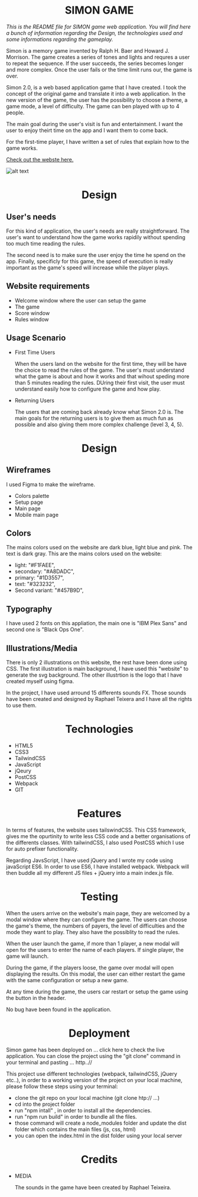 
<h1 align="center">SIMON GAME</h1>

*This is the README file for SIMON game web application. You will find here a bunch of information regarding the Design, the technologies used and some informations regarding the gameplay.*

Simon is a memory game invented by Ralph H. Baer and Howard J. Morrison. The game creates a series of tones and lights and requres a user to repeat the sequence. If the user succeeds, the series becomes longer and more complex. Once the user fails or the time limit runs our, the game is over. 

Simon 2.0, is a web based application game that I have created. I took the concept of the original game and translate it into a web application. In the new version of the game, the user has the possibility to choose a theme, a game mode, a level of difficulty. The game can ben played with up to 4 people. 

The main goal during the user's visit is fun and entertainment. I want the user to enjoy theirt time on the app and I want them to come back.

For the first-time player, I have written a set of rules that explain how to the game works.


[Check out the webste here.](https://nyplex.github.io/focus/index.html)

![alt text](focus.png)


<h1 align="center">Design</h1>


## User's needs

For this kind of application, the user's needs are really straightforward. The user's want to understand how the game works rapidily without spending too much time reading the rules. 

The second need is to make sure the user enjoy the time he spend on the app. Finally, specificly for this game, the speed of execution is really important as the game's speed will increase while the player plays. 
        

## Website requirements
        
- Welcome window where the user can setup the game
- The game
- Score window
- Rules window



## Usage Scenario
        
- First Time Users

    When the users land on the website for the first time, they will be have the choice to read the rules of the game. The user's must understand what the game is about and how it works and that wihout speding more than 5 minutes reading the rules. DUring their first visit, the user must understand easily how to configure the game and how play. 

- Returning Users
  
    The users that are coming back already know what Simon 2.0 is. The main goals for the returning users is to give them as much fun as possible and also giving them more complex challenge (level 3, 4, 5).


<h1 align="center">Design</h1>

## Wireframes

I used Figma to make the wireframe. 
  - Colors palette
  - Setup page
  - Main page
  - Mobile main page

## Colors

The mains colors used on the website are dark blue, light blue and pink. The text is dark gray. 
This are the mains colors used on the website:

  - light: "#F1FAEE",
  - secondary: "#A8DADC",
  - primary: "#1D3557",
  - text: "#323232",
  - Second variant: "#457B9D",

## Typography

I have used 2 fonts on this appliation, the main one is "IBM Plex Sans" and second one is "Black Ops One".

## Illustrations/Media

There is only 2 illustrations on this website, the rest have been done using CSS. 
The first illustration is main background, I have used this "website" to generate the svg background. The other illustrtion is the logo that I have created myself using figma. 

In the project, I have used arround 15 differents sounds FX. Those sounds have been created and designed by Raphael Teixera and I have all the rights to use them.

<h1 align="center">Technologies</h1>

- HTML5
- CSS3
- TailwindCSS
- JavaScript
- jQeury
- PostCSS
- Webpack
- GIT


<h1 align="center">Features</h1>

In terms of features, the website uses tailswindCSS. This CSS framework, gives me the opurtinity to write less CSS code and a better organisations of the differents classes. With tailwindCSS, I also used PostCSS which I use for auto prefixer functionality. 

Regarding JavsScript, I have used jQuery and I wrote my code using javaScript ES6. In order to use ES6, I have installed webpack. 
Webpack will then buddle all my different JS files + jQuery into a main index.js file.


<h1 align="center">Testing</h1>

When the users arrive on the website's main page, they are welcomed by a modal window where they can configure the game. The users can choose the game's theme, the numbers of payers, the level of difficulties and the mode they want to play. They also have the possiblity to read the rules. 

When the user launch the game, if more than 1 player, a new modal will open for the users to enter the name of each players. If single player, the game will launch. 

During the game, if the players loose, the game over modal will open displaying the results. On this modal, the user can either restart the game with the same configuration or setup a new game.

At any time during the game, the users car restart or setup the game using the button in the header. 

No bug have been found in the application. 
 

<h1 align="center">Deployment</h1>

Simon game has been deployed on ... click here to check the live application.
You can close the project using the "git clone" command in your terminal and pasting ... http..//

This project use different technologies (webpack, tailwindCSS, jQuery etc..), in order to a working version of the project on your local machine, please follow these steps using your terminal:

- clone the git repo on your local machine (git clone htp:// ...)
- cd into the project folder 
- run "npm intall" , in order to install all the dependencies. 
- run "npm run build" in order to bundle all the files.
- those command will create a node_modules folder and update the dist folder which contains the main files (js, css, html)
- you can open the index.html in the dist folder using your local server 


<h1 align="center">Credits</h1>


- MEDIA

    The sounds in the game have been created by Raphael Teixeira.

  
    
